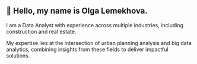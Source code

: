 ## 👤 Hello, my name is Olga Lemekhova.

I am a Data Analyst with experience across multiple industries, including construction and real estate. 

My expertise lies at the intersection of urban planning analysis and big data analytics, combining insights from these fields to deliver impactful solutions.

<!--
**Lemekhova/Lemekhova** is a ✨ _special_ ✨ repository because its `README.md` (this file) appears on your GitHub profile.

Here are some ideas to get you started:

- 🔭 I’m currently working on ...
- 🌱 I’m currently learning ...
- 👯 I’m looking to collaborate on ...
- 🤔 I’m looking for help with ...
- 💬 Ask me about ...
- 📫 How to reach me: ...
- 😄 Pronouns: ...
- ⚡ Fun fact: ...
-->
